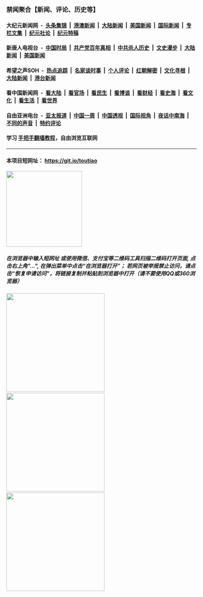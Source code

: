 ### 禁闻聚合【新闻、评论、历史等】

#### 大纪元新闻网 &nbsp;-&nbsp; [头条集锦](indexes/E头条集锦.md?t=03170432) &nbsp;|&nbsp; [港澳新闻](indexes/E港澳新闻.md?t=03170432)  &nbsp;|&nbsp; [大陆新闻](indexes/E大陆新闻.md?t=03170432) &nbsp;|&nbsp; [美国新闻](indexes/E美国新闻.md?t=03170432) &nbsp;|&nbsp; [国际新闻](indexes/E国际新闻.md?t=03170432) &nbsp;|&nbsp; [专栏文集](indexes/E专栏文集.md?t=03170432) &nbsp;|&nbsp; [纪元社论](indexes/E纪元社论.md?t=03170432) &nbsp;|&nbsp; [纪元特稿](indexes/E纪元特稿.md?t=03170432) 

#### 新唐人电视台 &nbsp;-&nbsp; [中国时局](indexes/N中国时局.md?t=03170432) &nbsp;|&nbsp; [共产党百年真相](indexes/N共产党百年真相.md?t=03170432) &nbsp;|&nbsp; [中共杀人历史](indexes/N中共杀人历史.md?t=03170432) &nbsp;|&nbsp; [文史漫步](indexes/N文史漫步.md?t=03170432) &nbsp;|&nbsp; [大陆新闻](indexes/N大陆新闻.md?t=03170432) &nbsp;|&nbsp; [美国新闻](indexes/N美国新闻.md?t=03170432)

#### 希望之声SOH &nbsp;-&nbsp; [热点追踪](indexes/H热点追踪.md?t=03170432) &nbsp;|&nbsp; [名家谈时事](indexes/H名家谈时事.md?t=03170432) &nbsp;|&nbsp; [个人评论](indexes/H个人评论.md?t=03170432)  &nbsp;|&nbsp; [红朝解密](indexes/H红朝解密.md?t=03170432) &nbsp;|&nbsp; [文化寻根](indexes/H文化寻根.md?t=03170432) &nbsp;|&nbsp; [大陆新闻](indexes/H大陆新闻.md?t=03170432) &nbsp;|&nbsp; [港台新闻](indexes/H港台新闻.md?t=03170432)

#### 看中国新闻网 &nbsp;-&nbsp; [看大陆](indexes/S看大陆.md?t=03170432) &nbsp;|&nbsp; [看官场](indexes/S看官场.md?t=03170432) &nbsp;|&nbsp; [看民生](indexes/S看民生.md?t=03170432)  &nbsp;|&nbsp; [看博谈](indexes/S看博谈.md?t=03170432) &nbsp;|&nbsp; [看财经](indexes/S看财经.md?t=03170432) &nbsp;|&nbsp; [看史海](indexes/S看史海.md?t=03170432) &nbsp;|&nbsp; [看文化](indexes/S看文化.md?t=03170432) &nbsp;|&nbsp; [看生活](indexes/S看生活.md?t=03170432) &nbsp;|&nbsp; [看世界](indexes/S看世界.md?t=03170432)

#### 自由亚洲电台 &nbsp;-&nbsp; [亚太报道](indexes/R亚太报道.md?t=03170432) &nbsp;|&nbsp; [中国一周](indexes/R中国一周.md?t=03170432) &nbsp;|&nbsp; [中国透视](indexes/R中国透视.md?t=03170432)  &nbsp;|&nbsp; [国际视角](indexes/R国际视角.md?t=03170432) &nbsp;|&nbsp; [夜话中南海](indexes/R夜话中南海.md?t=03170432) &nbsp;|&nbsp; [不同的声音](indexes/R不同的声音.md?t=03170432) &nbsp;|&nbsp; [特约评论](indexes/R特约评论.md?t=03170432)

#### 学习 [手把手翻墙教程](https://github.com/gfw-breaker/guides/wiki)，自由浏览互联网

----

#### 本项目短网址： https://git.io/toutiao
<img src="https://raw.githubusercontent.com/gfw-breaker/banned-news/master/scripts/img/qr.png" width="200px"/>  

##### 在浏览器中输入短网址 或使用微信、支付宝等二维码工具扫描二维码打开页面, 点击右上角"...", 在弹出菜单中点击“在浏览器打开”； 若网页被举报禁止访问，请点击“恢复申请访问”，将链接复制并粘贴到浏览器中打开（请不要使用QQ或360浏览器）

<img src="https://raw.githubusercontent.com/gfw-breaker/banned-news/master/scripts/img/1.png" width="260px"/> &nbsp; <img src="https://raw.githubusercontent.com/gfw-breaker/banned-news/master/scripts/img/2.png" width="260px"/> &nbsp; <img src="https://raw.githubusercontent.com/gfw-breaker/banned-news/master/scripts/img/3.png" width="260px"/>
